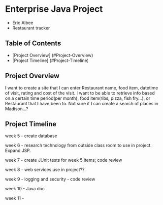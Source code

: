 # Enterprise Java Project

* Eric Albee
* Restaurant tracker

## Table of Contents
- [Project Overview] (#Project-Overview)
- [Project Timeline] (#Project-Timeline)

## <a name="Project-Overview"></a>Project Overview
I want to create a site that I can enter Restaurant name, food item, datetime of visit, rating and cost of the visit.
I want to be able to retrieve info based on a certain time period(per month), food item(ribs, pizza, fish fry...), or Restaurant that I have been to.
Not sure if I can create a search of places in Madison...?

## <a name="Project-Timeline"></a> Project Timeline
week 5 - create database

week 6 - research technology from outside class room to use in project. Expand JSP.

week 7 - create JUnit tests for week 5 items; code review

week 8 - web services use in project??

week 9 - logging and security - code review

week 10 - Java doc

week 11 -

